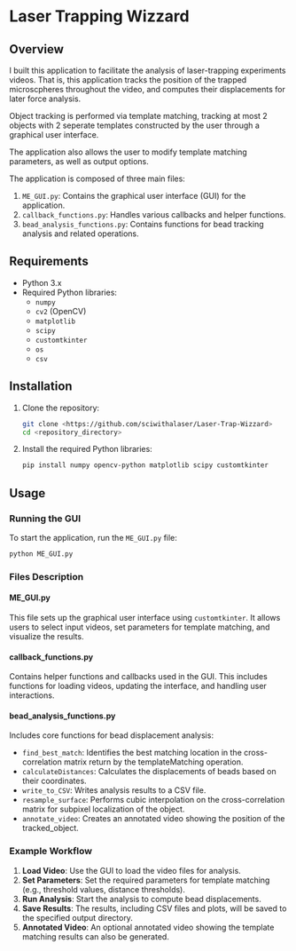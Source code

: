# Laser Trapping Wizzard

## Overview
I built this application to facilitate the analysis of laser-trapping experiments videos. That is, this application tracks the position of the trapped microscpheres throughout the video, and computes their displacements for later force analysis. 

Object tracking is performed via template matching, tracking at most 2 objects with 2 seperate templates constructed by the user through a graphical user interface.

The application also allows the user to modify template matching parameters, as well as output options.

The application is composed of three main files:

1. `ME_GUI.py`: Contains the graphical user interface (GUI) for the application.
2. `callback_functions.py`: Handles various callbacks and helper functions.
3. `bead_analysis_functions.py`: Contains functions for bead tracking analysis and related operations.

## Requirements
- Python 3.x
- Required Python libraries:
  - `numpy`
  - `cv2` (OpenCV)
  - `matplotlib`
  - `scipy`
  - `customtkinter`
  - `os`
  - `csv`

## Installation
1. Clone the repository:
   ```bash
   git clone <https://github.com/sciwithalaser/Laser-Trap-Wizzard>
   cd <repository_directory>
   ```

2. Install the required Python libraries:
   ```bash
   pip install numpy opencv-python matplotlib scipy customtkinter
   ```

## Usage
### Running the GUI
To start the application, run the `ME_GUI.py` file:
```bash
python ME_GUI.py
```

### Files Description
#### ME_GUI.py
This file sets up the graphical user interface using `customtkinter`. It allows users to select input videos, set parameters for template matching, and visualize the results.

#### callback_functions.py
Contains helper functions and callbacks used in the GUI. This includes functions for loading videos, updating the interface, and handling user interactions.

#### bead_analysis_functions.py
Includes core functions for bead displacement analysis:
- `find_best_match`: Identifies the best matching location in the cross-correlation matrix return by the templateMatching operation.
- `calculateDistances`: Calculates the displacements of beads based on their coordinates.
- `write_to_CSV`: Writes analysis results to a CSV file.
- `resample_surface`: Performs cubic interpolation on the cross-correlation matrix for subpixel localization of the object.
- `annotate_video`: Creates an annotated video showing the position of the tracked_object.

### Example Workflow
1. **Load Video**: Use the GUI to load the video files for analysis.
2. **Set Parameters**: Set the required parameters for template matching (e.g., threshold values, distance thresholds).
3. **Run Analysis**: Start the analysis to compute bead displacements.
4. **Save Results**: The results, including CSV files and plots, will be saved to the specified output directory.
5. **Annotated Video**: An optional annotated video showing the template matching results can also be generated.